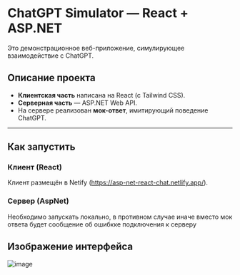 # ChatGPT Simulator — React + ASP.NET

Это демонстрационное веб-приложение, симулирующее взаимодействие с ChatGPT.

##  Описание проекта

- **Клиентская часть** написана на React (с Tailwind CSS).
- **Серверная часть** — ASP.NET Web API.
- На сервере реализован **мок-ответ**, имитирующий поведение ChatGPT.
---

## Как запустить

### Клиент (React)

Клиент размещён в Netify (https://asp-net-react-chat.netlify.app/).  
### Сервер (AspNet) 

Необходимо запускать локально, в противном случае иначе вместо мок ответа будет сообщение об ошибкке подключения к серверу

## Изображение интерфейса

![image](https://github.com/user-attachments/assets/1f96ecb4-9926-42e7-bfba-ae6f727018f1)
